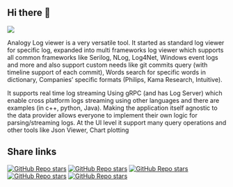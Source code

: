 ## Hi there 👋
![](https://estruyf-github.azurewebsites.net/api/VisitorHit?user=Analogy-LogViewer&repo=.github&countColorcountColor)

Analogy Log viewer is a very versatile tool.
It started as standard log viewer for specific log, expanded into multi frameworks log viewer which supports all common frameworks like Serilog, NLog, Log4Net, Windows event logs and more and also support custom needs like git commits query (with timeline support of each commit), Words search for specific words in dictionary, Companies’ specific formats (Philips, Kama Research, Intuitive). 

It supports real time log streaming Using gRPC (and has Log Server) which enable cross platform logs streaming using other languages and there are examples (in c++, python, Java).
Making the application itself agnostic to the data provider allows everyone to implement their own logic for parsing/streaming logs.
At the UI level it  support many query operations and other tools like Json Viewer, Chart plotting


## Share links


[![GitHub Repo stars](https://img.shields.io/badge/share%20on-reddit-red?logo=reddit)](https://reddit.com/submit?url=https://github.com/Analogy-LogViewer/Analogy.LogViewer&title=Analogy.LogViewer)
[![GitHub Repo stars](https://img.shields.io/badge/share%20on-hacker%20news-orange?logo=ycombinator)](https://news.ycombinator.com/submitlink?u=https://github.com/Analogy-LogViewer/Analogy.LogViewer)
[![GitHub Repo stars](https://img.shields.io/badge/share%20on-twitter-03A9F4?logo=twitter)](https://twitter.com/share?url=https://github.com/Analogy-LogViewer/Analogy.LogViewer&t=Analogy.LogViewer)
[![GitHub Repo stars](https://img.shields.io/badge/share%20on-facebook-1976D2?logo=facebook)](https://www.facebook.com/sharer/sharer.php?u=https://github.com/Analogy-LogViewer/Analogy.LogViewer)
[![GitHub Repo stars](https://img.shields.io/badge/share%20on-linkedin-3949AB?logo=linkedin)](https://www.linkedin.com/shareArticle?url=https://github.com/Analogy-LogViewer/Analogy.LogViewer&title=Analogy.LogViewer)

<!--
**Here are some ideas to get you started:**

🙋‍♀️ A short introduction - what is your organization all about?
🌈 Contribution guidelines - how can the community get involved?
👩‍💻 Useful resources - where can the community find your docs? Is there anything else the community should know?
🍿 Fun facts - what does your team eat for breakfast?
🧙 Remember, you can do mighty things with the power of [Markdown](https://docs.github.com/github/writing-on-github/getting-started-with-writing-and-formatting-on-github/basic-writing-and-formatting-syntax)
-->
